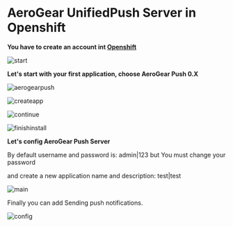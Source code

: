 AeroGear UnifiedPush Server in Openshift
========================

**You have to create an account int [Openshift](https://www.openshift.com/)**

![start](https://raw.github.com/marti1125/aerogeapush-in-openshift/master/start.png)

**Let's start with your first application, choose AeroGear Push 0.X**

![aerogearpush](https://raw.github.com/marti1125/aerogeapush-in-openshift/master/aerogearpush.png)

![createapp](https://raw.github.com/marti1125/aerogeapush-in-openshift/master/createapp.png)

![continue](https://raw.github.com/marti1125/aerogeapush-in-openshift/master/continue.png)

![finishinstall](https://raw.github.com/marti1125/aerogeapush-in-openshift/master/finishinstall.png)

**Let's config AeroGear Push Server**

By default username and password is: admin|123 but You must change your password

and create a new application name and description: test|test

![main](https://raw.github.com/marti1125/aerogeapush-in-openshift/master/main.png)

Finally you can add Sending push notifications.

![config](https://raw.github.com/marti1125/aerogeapush-in-openshift/master/config.png)